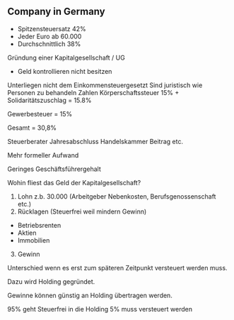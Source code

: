 ## Company in Germany

- Spitzensteuersatz 42%
- Jeder Euro ab 60.000
- Durchschnittlich 38%

Gründung einer Kapitalgesellschaft / UG
- Geld kontrollieren nicht besitzen

Unterliegen nicht dem Einkommensteuergesetzt
Sind juristisch wie Personen zu behandeln
Zahlen Körperschaftssteuer 15% + Solidaritätszuschlag = 15.8%

Gewerbesteuer = 15%

Gesamt = 30,8%

Steuerberater
Jahresabschluss
Handelskammer Beitrag
etc.

Mehr formeller Aufwand

Geringes Geschäftsführergehalt

Wohin fliest das Geld der Kapitalgesellschaft?

1. Lohn z.b. 30.000 (Arbeitgeber Nebenkosten, Berufsgenossenschaft etc.)
2. Rücklagen (Steuerfrei weil mindern Gewinn)
 - Betriebsrenten
 - Aktien
 - Immobilien
3. Gewinn

Unterschied wenn es erst zum späteren Zeitpunkt versteuert werden muss.

Dazu wird Holding gegründet.

Gewinne können günstig an Holding übertragen werden.

95% geht Steuerfrei in die Holding
5% muss versteuert werden
